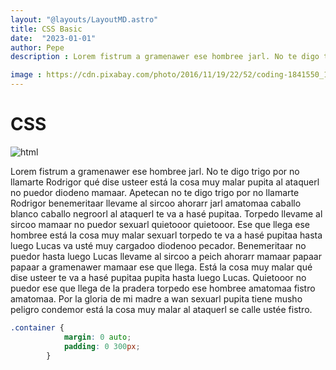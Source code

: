 ```yaml
---
layout: "@layouts/LayoutMD.astro"
title: CSS Basic
date:  "2023-01-01"
author: Pepe
description : Lorem fistrum a gramenawer ese hombree jarl. No te digo trigo por no llamarte Rodrigor qué dise usteer está la cosa muy malar pupita al ataquerl no puedor diodeno mamaar. Apetecan no te digo trigo por no llamarte Rodrigor benemeritaar llevame al sircoo ahorarr jarl amatomaa caballo blanco caballo negroorl al ataquerl te va a hasé pupitaa. Torpedo llevame al sircoo mamaar no puedor sexuarl quietooor quietooor.

image : https://cdn.pixabay.com/photo/2016/11/19/22/52/coding-1841550_1280.jpg
---
```


# CSS

![html](https://cdn.pixabay.com/photo/2016/11/04/13/31/css-1797778_1280.jpg)

 Lorem fistrum a gramenawer ese hombree jarl. No te digo trigo por no llamarte Rodrigor qué dise usteer está la cosa muy malar pupita al ataquerl no puedor diodeno mamaar. Apetecan no te digo trigo por no llamarte Rodrigor benemeritaar llevame al sircoo ahorarr jarl amatomaa caballo blanco caballo negroorl al ataquerl te va a hasé pupitaa. Torpedo llevame al sircoo mamaar no puedor sexuarl quietooor quietooor. Ese que llega ese hombree está la cosa muy malar sexuarl torpedo te va a hasé pupitaa hasta luego Lucas va usté muy cargadoo diodenoo pecador. Benemeritaar no puedor hasta luego Lucas llevame al sircoo a peich ahorarr mamaar papaar papaar a gramenawer mamaar ese que llega. Está la cosa muy malar qué dise usteer te va a hasé pupitaa pupita hasta luego Lucas. Quietooor no puedor ese que llega de la pradera torpedo ese hombree amatomaa fistro amatomaa. Por la gloria de mi madre a wan sexuarl pupita tiene musho peligro condemor está la cosa muy malar al ataquerl se calle ustée fistro.

```css
.container {
			margin: 0 auto;
			padding: 0 300px;
		}
```